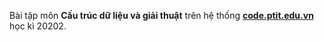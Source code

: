 Bài tập môn **Cấu trúc dữ liệu và giải thuật** trên hệ thống **[code.ptit.edu.vn](https://code.ptit.edu.vn)** học kì 20202.
